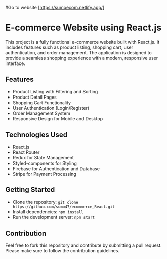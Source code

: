#Go to website
[https://sumoecom.netlify.app/]

# E-commerce Website using React.js
This project is a fully functional e-commerce website built with React.js. It includes features such as product listing, shopping cart, user authentication, and order management. The application is designed to provide a seamless shopping experience with a modern, responsive user interface.

## Features
- Product Listing with Filtering and Sorting
- Product Detail Pages
- Shopping Cart Functionality
- User Authentication (Login/Register)
- Order Management System
- Responsive Design for Mobile and Desktop
  
## Technologies Used
- React.js
- React Router
- Redux for State Management
- Styled-components for Styling
- Firebase for Authentication and Database
- Stripe for Payment Processing
## Getting Started
- Clone the repository: `git clone https://github.com/sumo47/ecommerce_React.git`
- Install dependencies: `npm install`
- Run the development server: `npm start`
## Contribution
Feel free to fork this repository and contribute by submitting a pull request. Please make sure to follow the contribution guidelines.
